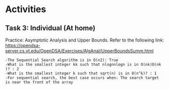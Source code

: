 # Activities


## Task 3: Individual (At home)

Practice: Asymptotic Analysis and Upper Bounds. Refer to the following link:
https://opendsa-server.cs.vt.edu/OpenDSA/Exercises/AlgAnal/UpperBoundsSumm.html


````
-The Sequential Search algorithm is in O(n2): True
-What is the smallest integer kk such that nlognnlogn is in O(nk)O(n​k​​)? : 2
-What is the smallest integer k such that sqrt(n) is in O(n^k)? : 1
-For sequential search, the best case occurs when: The search target is near the front of the array


  
````